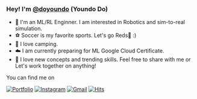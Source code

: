 ### Hey! I'm [@doyoundo](https://doyoundo.github.io/) (Youndo Do) 

- 🤖 I'm an ML/RL Enginner. I am interested in Robotics and sim-to-real simulation. 
- ⚽ Soccer is my favorite sports. Let's go Reds🔱 :)
- 🌴 I love camping.
- ☁️ I am currently preparing for ML Google Cloud Certificate.
- 🚀 I love new concepts and trending skills. Feel free to share with me or Let's work together on anything!


You can find me on

[![Portfolio](http://img.shields.io/badge/-Portfolio-black?style=flat-square&logo=github&link=https://837477.github.io)](https://doyoundo.github.io/) 
[![Instagram](https://img.shields.io/badge/-Instagram-dd2a7b?style=flat-square&logo=instagram&logoColor=white&link=https://www.instagram.com/_seowjdals)](https://www.instagram.com/youndo_bro/) 
[![Gmail](https://img.shields.io/badge/-Gmail-d14836?style=flat-square&logo=Gmail&logoColor=white&link=mailto:8374770@gmail.com)](mailto:doryan607@gmail.com)
[![Hits](https://hits.seeyoufarm.com/api/count/incr/badge.svg?url=https%3A%2F%2Fgithub.com%2Fdoyoundo%2Fhit-counter&count_bg=%23E6EF1A&title_bg=%2342219C&icon=tinder.svg&icon_color=%23FFEFEF&title=hits&edge_flat=true)](https://hits.seeyoufarm.com)
